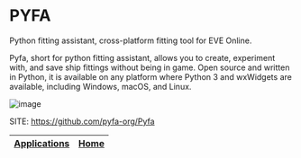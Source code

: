 # PYFA
 
 Python fitting assistant, cross-platform fitting tool for EVE Online.

 Pyfa, short for python fitting assistant, allows you to create, experiment with,
 and save ship fittings without being in game. Open source and written in Python,
 it is available on any platform where Python 3 and wxWidgets are available,
 including Windows, macOS, and Linux.

 ![image](https://user-images.githubusercontent.com/275209/66119992-864be080-e5e2-11e9-994a-3a4368c9fad7.png)
 
 SITE: https://github.com/pyfa-org/Pyfa

 | [Applications](https://portable-linux-apps.github.io/apps.html) | [Home](https://portable-linux-apps.github.io)
 | --- | --- |

